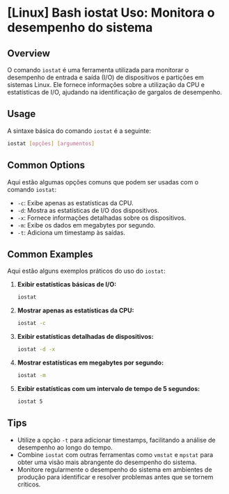 # [Linux] Bash iostat Uso: Monitora o desempenho do sistema

## Overview
O comando `iostat` é uma ferramenta utilizada para monitorar o desempenho de entrada e saída (I/O) de dispositivos e partições em sistemas Linux. Ele fornece informações sobre a utilização da CPU e estatísticas de I/O, ajudando na identificação de gargalos de desempenho.

## Usage
A sintaxe básica do comando `iostat` é a seguinte:

```bash
iostat [opções] [argumentos]
```

## Common Options
Aqui estão algumas opções comuns que podem ser usadas com o comando `iostat`:

- `-c`: Exibe apenas as estatísticas da CPU.
- `-d`: Mostra as estatísticas de I/O dos dispositivos.
- `-x`: Fornece informações detalhadas sobre os dispositivos.
- `-m`: Exibe os dados em megabytes por segundo.
- `-t`: Adiciona um timestamp às saídas.

## Common Examples
Aqui estão alguns exemplos práticos do uso do `iostat`:

1. **Exibir estatísticas básicas de I/O:**
   ```bash
   iostat
   ```

2. **Mostrar apenas as estatísticas da CPU:**
   ```bash
   iostat -c
   ```

3. **Exibir estatísticas detalhadas de dispositivos:**
   ```bash
   iostat -d -x
   ```

4. **Mostrar estatísticas em megabytes por segundo:**
   ```bash
   iostat -m
   ```

5. **Exibir estatísticas com um intervalo de tempo de 5 segundos:**
   ```bash
   iostat 5
   ```

## Tips
- Utilize a opção `-t` para adicionar timestamps, facilitando a análise de desempenho ao longo do tempo.
- Combine `iostat` com outras ferramentas como `vmstat` e `mpstat` para obter uma visão mais abrangente do desempenho do sistema.
- Monitore regularmente o desempenho do sistema em ambientes de produção para identificar e resolver problemas antes que se tornem críticos.